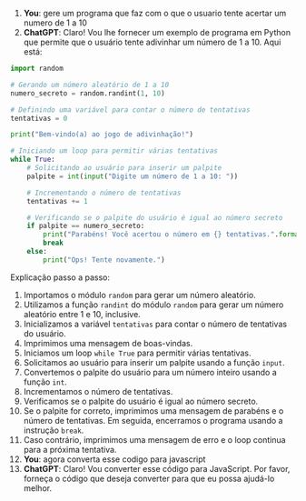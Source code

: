 1. **You**: gere um programa que faz com o que o usuario tente acertar um numero de 1 a 10
2. **ChatGPT**: Claro! Vou lhe fornecer um exemplo de programa em Python que permite que o usuário tente adivinhar um número de 1 a 10. Aqui está:

```python
import random

# Gerando um número aleatório de 1 a 10
numero_secreto = random.randint(1, 10)

# Definindo uma variável para contar o número de tentativas
tentativas = 0

print("Bem-vindo(a) ao jogo de adivinhação!")

# Iniciando um loop para permitir várias tentativas
while True:
    # Solicitando ao usuário para inserir um palpite
    palpite = int(input("Digite um número de 1 a 10: "))

    # Incrementando o número de tentativas
    tentativas += 1

    # Verificando se o palpite do usuário é igual ao número secreto
    if palpite == numero_secreto:
        print("Parabéns! Você acertou o número em {} tentativas.".format(tentativas))
        break
    else:
        print("Ops! Tente novamente.")

```

Explicação passo a passo:

1. Importamos o módulo `random` para gerar um número aleatório.
2. Utilizamos a função `randint` do módulo `random` para gerar um número aleatório entre 1 e 10, inclusive.
3. Inicializamos a variável `tentativas` para contar o número de tentativas do usuário.
4. Imprimimos uma mensagem de boas-vindas.
5. Iniciamos um loop `while True` para permitir várias tentativas.
6. Solicitamos ao usuário para inserir um palpite usando a função `input`.
7. Convertemos o palpite do usuário para um número inteiro usando a função `int`.
8. Incrementamos o número de tentativas.
9. Verificamos se o palpite do usuário é igual ao número secreto.
10. Se o palpite for correto, imprimimos uma mensagem de parabéns e o número de tentativas. Em seguida, encerramos o programa usando a instrução `break`.
11. Caso contrário, imprimimos uma mensagem de erro e o loop continua para a próxima tentativa.
3. **You**: agora converta esse codigo para javascript
4. **ChatGPT**: Claro! Vou converter esse código para JavaScript. Por favor, forneça o código que deseja converter para que eu possa ajudá-lo melhor.